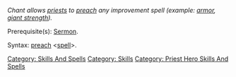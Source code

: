 *Chant allows [priests](:Category:_Priests "wikilink") to
[preach](Preach "wikilink") any improvement spell (example:
[armor](Armor_(spell) "wikilink"), [giant
strength](Giant_Strength "wikilink")).*

Prerequisite(s): [Sermon](Sermon "wikilink").

Syntax: [preach](Preach "wikilink")
\<[spell](:Category:_Spells "wikilink")\>.

[Category: Skills And Spells](Category:_Skills_And_Spells "wikilink")
[Category: Skills](Category:_Skills "wikilink") [Category: Priest Hero
Skills And Spells](Category:_Priest_Hero_Skills_And_Spells "wikilink")
